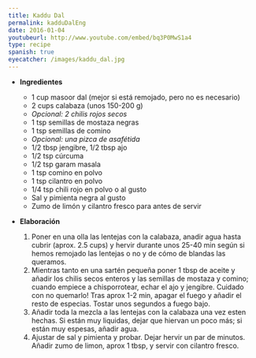```yaml
---
title: Kaddu Dal
permalink: kadduDalEng
date: 2016-01-04
youtubeurl: http://www.youtube.com/embed/bq3P0MwS1a4
type: recipe
spanish: true
eyecatcher: /images/kaddu_dal.jpg
---
```


* **Ingredientes**
  * 1 cup masoor dal (mejor si está remojado, pero no es necesario)
  * 2 cups calabaza (unos 150-200 g)
  * _Opcional: 2 chilis rojos secos_
  * 1 tsp semillas de mostaza negras
  * 1 tsp semillas de comino
  * _Opcional: una pizca de asafétida_
  * 1/2 tbsp jengibre, 1/2 tbsp ajo
  * 1/2 tsp cúrcuma
  * 1/2 tsp garam masala
  * 1 tsp comino en polvo
  * 1 tsp cilantro en polvo 
  * 1/4 tsp chili rojo en polvo o al gusto
  * Sal y pimienta negra al gusto
  * Zumo de limón y cilantro fresco para antes de servir 


* **Elaboración**
  1. Poner en una olla las lentejas con la calabaza, anadir agua hasta cubrir (aprox. 2.5 cups) y hervir durante unos 25-40 min según si hemos remojado las lentejas o no y de cómo de blandas las queramos.
  2. Mientras tanto en una sartén pequeña poner 1 tbsp de aceite y añadir los chilis secos enteros y las semillas de mostaza y comino; cuando empiece a chisporrotear, echar el ajo y jengibre. Cuidado con no quemarlo! Tras aprox 1-2 min, apagar el fuego y añadir el resto de especias. Tostar unos segundos a fuego bajo. 
  3. Añadir toda la mezcla a las lentejas con la calabaza una vez esten hechas. Si están muy liquidas, dejar que hiervan un poco más; si están muy espesas, añadir agua.
  4. Ajustar de sal y pimienta y probar. Dejar hervir un par de minutos. Añadir zumo de limon, aprox 1 tbsp, y servir con cilantro fresco.
